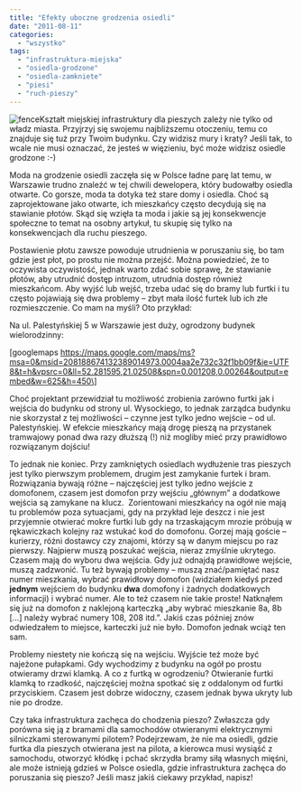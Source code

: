 ```yaml
---
title: "Efekty uboczne grodzenia osiedli"
date: "2011-08-11"
categories: 
  - "wszystko"
tags: 
  - "infrastruktura-miejska"
  - "osiedla-grodzone"
  - "osiedla-zamkniete"
  - "piesi"
  - "ruch-pieszy"
---
```


![fence](https://strefapiesza.files.wordpress.com/2019/03/fence.jpg)Kształt miejskiej infrastruktury dla pieszych zależy nie tylko od władz miasta. Przyjrzyj się swojemu najbliższemu otoczeniu, temu co znajduje się tuż przy Twoim budynku. Czy widzisz mury i kraty? Jeśli tak, to wcale nie musi oznaczać, że jesteś w więzieniu, być może widzisz osiedle grodzone :-)

Moda na grodzenie osiedli zaczęła się w Polsce ładne parę lat temu, w Warszawie trudno znaleźć w tej chwili dewelopera, który budowałby osiedla otwarte. Co gorsze, moda ta dotyka też stare domy i osiedla. Choć są zaprojektowane jako otwarte, ich mieszkańcy często decydują się na stawianie płotów. Skąd się wzięła ta moda i jakie są jej konsekwencje społeczne to temat na osobny artykuł, tu skupię się tylko na konsekwencjach dla ruchu pieszego.

Postawienie płotu zawsze powoduje utrudnienia w poruszaniu się, bo tam gdzie jest płot, po prostu nie można przejść. Można powiedzieć, że to oczywista oczywistość, jednak warto zdać sobie sprawę, że stawianie płotów, aby utrudnić dostęp intruzom, utrudnia dostęp również mieszkańcom. Aby wyjść lub wejść, trzeba udać się do bramy lub furtki i tu często pojawiają się dwa problemy – zbyt mała ilość furtek lub ich złe rozmieszczenie. Co mam na myśli? Oto przykład:

Na ul. Palestyńskiej 5 w Warszawie jest duży, ogrodzony budynek wielorodzinny:

\[googlemaps https://maps.google.com/maps/ms?msa=0&msid=208188674132389014973.0004aa2e732c32f1bb09f&ie=UTF8&t=h&vpsrc=0&ll=52.281595,21.02508&spn=0.001208,0.00264&output=embed&w=625&h=450\]

Choć projektant przewidział tu możliwość zrobienia zarówno furtki jak i wejścia do budynku od strony ul. Wysockiego, to jednak zarządca budynku nie skorzystał z tej możliwości – czynne jest tylko jedno wejście – od ul. Palestyńskiej. W efekcie mieszkańcy mają drogę pieszą na przystanek tramwajowy ponad dwa razy dłuższą (!) niż mogliby mieć przy prawidłowo rozwiązanym dojściu!

To jednak nie koniec. Przy zamkniętych osiedlach wydłużenie tras pieszych jest tylko pierwszym problemem, drugim jest zamykanie furtek i bram. Rozwiązania bywają różne – najczęściej jest tylko jedno wejście z domofonem, czasem jest domofon przy wejściu „głównym” a dodatkowe wejścia są zamykane na klucz.  Zorientowani mieszkańcy na ogół nie mają tu problemów poza sytuacjami, gdy na przykład leje deszcz i nie jest przyjemnie otwierać mokre furtki lub gdy na trzaskającym mrozie próbują w rękawiczkach kolejny raz wstukać kod do domofonu. Gorzej mają goście – kurierzy, różni dostawcy czy znajomi, którzy są w danym miejscu po raz pierwszy. Najpierw muszą poszukać wejścia, nieraz zmyślnie ukrytego. Czasem mają do wyboru dwa wejścia. Gdy już odnajdą prawidłowe wejście, muszą zadzwonić. Tu też bywają problemy – muszą znać/pamiętać nasz numer mieszkania, wybrać prawidłowy domofon (widziałem kiedyś przed **jednym** wejściem do budynku **dwa** domofony i żadnych dodatkowych informacji) i wybrać numer. Ale to też czasem nie takie proste! Natknąłem się już na domofon z naklejoną karteczką „aby wybrać mieszkanie 8a, 8b \[…\] należy wybrać numery 108, 208 itd.”. Jakiś czas później znów odwiedzałem to miejsce, karteczki już nie było. Domofon jednak wciąż ten sam.

Problemy niestety nie kończą się na wejściu. Wyjście też może być najeżone pułapkami. Gdy wychodzimy z budynku na ogół po prostu otwieramy drzwi klamką. A co z furtką w ogrodzeniu? Otwieranie furtki klamką to rzadkość, najczęściej można spotkać się z oddalonym od furtki przyciskiem. Czasem jest dobrze widoczny, czasem jednak bywa ukryty lub nie po drodze.

Czy taka infrastruktura zachęca do chodzenia pieszo? Zwłaszcza gdy porówna się ją z bramami dla samochodów otwieranymi elektrycznymi silniczkami sterowanymi pilotem? Podejrzewam, że nie ma osiedli, gdzie furtka dla pieszych otwierana jest na pilota, a kierowca musi wysiąść z samochodu, otworzyć kłódkę i pchać skrzydła bramy siłą własnych mięśni, ale może istnieją gdzieś w Polsce osiedla, gdzie infrastruktura zachęca do poruszania się pieszo? Jeśli masz jakiś ciekawy przykład, napisz!
